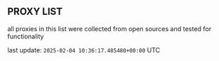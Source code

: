 ## PROXY LIST

all proxies in this list were collected from open sources and tested for functionality

last update: `2025-02-04 10:36:17.485480+00:00` UTC